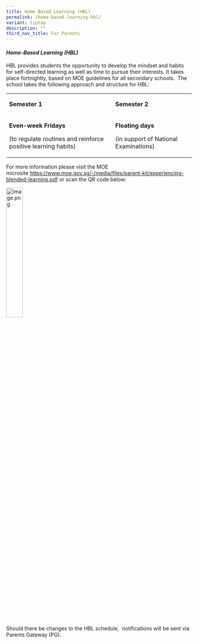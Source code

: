 ```yaml
---
title: Home Based Learning (HBL)
permalink: /home-based-learning-hbl/
variant: tiptap
description: ""
third_nav_title: For Parents
---
```

<h4><strong><em>Home-Based Learning (HBL)</em></strong></h4>
<p>HBL provides students the opportunity to develop the mindset and habits
for self-directed learning as well as time to pursue their interests. It
takes place fortnightly, based on MOE guidelines for all secondary schools.&nbsp;
The school takes the following approach and structure for HBL:</p>
<table style="minWidth: 50px">
<colgroup>
<col>
<col>
</colgroup>
<tbody>
<tr>
<td rowspan="1" colspan="1">
<p><strong>Semester 1</strong>
</p>
</td>
<td rowspan="1" colspan="1">
<p><strong>Semester 2</strong>
</p>
</td>
</tr>
<tr>
<td rowspan="1" colspan="1">
<p><strong>Even-week Fridays</strong>
</p>
<p>(to regulate routines and reinforce positive learning habits)</p>
</td>
<td rowspan="1" colspan="1">
<p><strong>Floating days</strong>
</p>
<p>(in support of National Examinations)</p>
</td>
</tr>
</tbody>
</table>
<p>For more information please visit the MOE microsite&nbsp;<a href="https://www.moe.gov.sg/-/media/files/parent-kit/experiencing-blended-learning.pdf" rel="noopener noreferrer nofollow" target="_blank">https://www.moe.gov.sg/-/media/files/parent-kit/experiencing-blended-learning.pdf</a>&nbsp;or
scan the QR code below:</p>
<div class="isomer-image-wrapper">
<img style="width: 30%;" height="auto" width="100%" alt="image.png" src="https://mail.google.com/mail/u/1?ui=2&amp;ik=a5944d5b60&amp;attid=0.1&amp;permmsgid=msg-f:1813487218874990945&amp;th=192acd046dc14161&amp;view=fimg&amp;fur=ip&amp;sz=s0-l75-ft&amp;attbid=ANGjdJ-IWdmtSHozyIRzEHYukq22B630eX4d9-1rOB3GMqnXNckNWMHntmdgjZqKAgKp-5ryovf7EvqOK6jBCvw9CAKjNUd8jI6W9q1-CSVAccPn5QTBmNJEazFfwoE&amp;disp=emb&amp;realattid=ii_m2id0epg0">
</div>
<p>Should there be changes to the HBL schedule, &nbsp;notifications will
be sent via Parents Gateway (PG).</p>